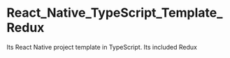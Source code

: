 # React_Native_TypeScript_Template_Redux
Its React Native project template in TypeScript. Its included Redux
